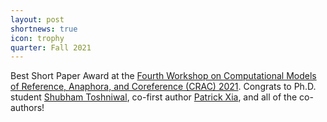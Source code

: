 ```yaml
---
layout: post
shortnews: true
icon: trophy
quarter: Fall 2021
---
```


Best Short Paper Award at the <A HREF="https://sites.google.com/view/crac2021/">Fourth Workshop on Computational Models of Reference, Anaphora, and Coreference (CRAC) 2021</A>. Congrats to Ph.D. student <A HREF="http://ttic.uchicago.edu/~shtoshni/">Shubham Toshniwal</A>, co-first author <A HREF="https://www.cs.jhu.edu/~paxia/">Patrick Xia</A>, and all of the co-authors!
